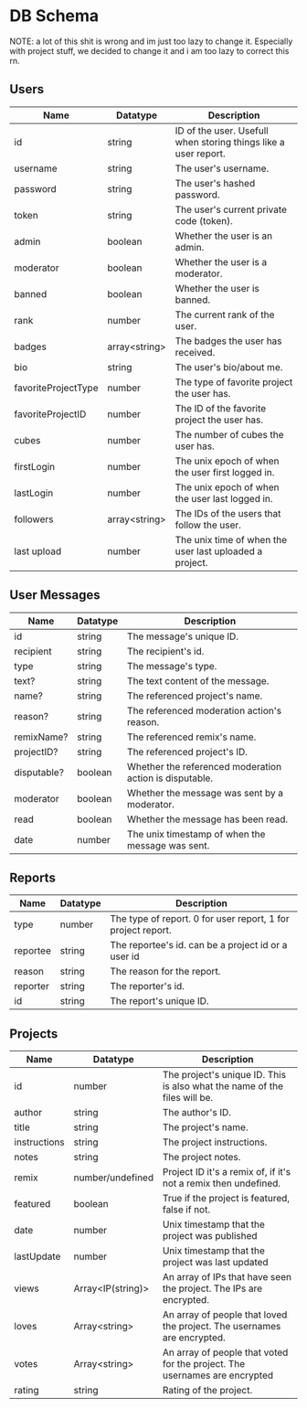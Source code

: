 # DB Schema

NOTE: a lot of this shit is wrong and im just too lazy to change it. Especially with project stuff, we decided to change it and i am too lazy to correct this rn.

## Users

| Name | Datatype | Description |
|-|-|-|
| id | string | ID of the user. Usefull when storing things like a user report. |
| username | string | The user's username. |
| password | string | The user's hashed password. |
| token | string | The user's current private code (token). |
| admin | boolean | Whether the user is an admin. |
| moderator | boolean | Whether the user is a moderator. |
| banned | boolean | Whether the user is banned. |
| rank | number | The current rank of the user. |
| badges | array\<string> | The badges the user has received. |
| bio | string | The user's bio/about me. |
| favoriteProjectType | number | The type of favorite project the user has. |
| favoriteProjectID | number | The ID of the favorite project the user has. |
| cubes | number | The number of cubes the user has. |
| firstLogin | number | The unix epoch of when the user first logged in. |
| lastLogin | number | The unix epoch of when the user last logged in. |
| followers | array\<string> | The IDs of the users that follow the user. |
| last upload | number | The unix time of when the user last uploaded a project. |

## User Messages

| Name | Datatype | Description |
|-|-|-|
| id | string | The message's unique ID. |
| recipient | string | The recipient's id. |
| type | string | The message's type. |
| text? | string | The text content of the message. |
| name? | string | The referenced project's name. |
| reason? | string | The referenced moderation action's reason. |
| remixName? | string | The referenced remix's name. |
| projectID? | string | The referenced project's ID. |
| disputable? | boolean | Whether the referenced moderation action is disputable. |
| moderator | boolean | Whether the message was sent by a moderator. |
| read | boolean | Whether the message has been read. |
| date | number | The unix timestamp of when the message was sent. |

## Reports

| Name | Datatype | Description |
|-|-|-|
| type | number | The type of report. 0 for user report, 1 for project report. |
| reportee | string | The reportee's id. can be a project id or a user id |
| reason | string | The reason for the report. |
| reporter | string | The reporter's id. |
| id | string | The report's unique ID. |

## Projects

| Name | Datatype | Description |
|-|-|-|
| id | number | The project's unique ID. This is also what the name of the files will be. |
| author | string | The author's ID. |
| title | string | The project's name. |
| instructions | string | The project instructions. |
| notes | string | The project notes. |
| remix | number/undefined  | Project ID it's a remix of, if it's not a remix then undefined. |
| featured | boolean | True if the project is featured, false if not. |
| date | number | Unix timestamp that the project was published |
| lastUpdate | number | Unix timestamp that the project was last updated |
| views | Array\<IP(string)> | An array of IPs that have seen the project. The IPs are encrypted. |
| loves | Array\<string> | An array of people that loved the project. The usernames are encrypted. |
| votes | Array\<string> | An array of people that voted for the project. The usernames are encrypted |
| rating | string | Rating of the project. |
